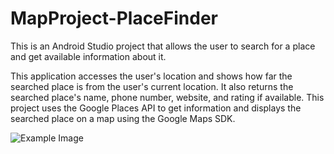 # MapProject-PlaceFinder

This is an Android Studio project that allows the user to search for a place and get available information about it.

This application accesses the user's location and shows how far the searched place is from the user's current location. It also returns the searched place's name, phone number, website, and rating if available. 
This project uses the Google Places API to get information and displays the searched place on a map using the Google Maps SDK.


![Example Image](https://user-images.githubusercontent.com/71810342/104394105-8dfb7400-550b-11eb-80cd-26d01911d6d9.png)
